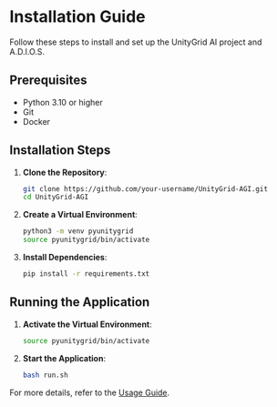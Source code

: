 # Installation Guide

Follow these steps to install and set up the UnityGrid AI project and A.D.I.O.S.

## Prerequisites

- Python 3.10 or higher
- Git
- Docker

## Installation Steps

1. **Clone the Repository**:
   ```sh
   git clone https://github.com/your-username/UnityGrid-AGI.git
   cd UnityGrid-AGI
   ```

2. **Create a Virtual Environment**:
   ```sh
   python3 -m venv pyunitygrid
   source pyunitygrid/bin/activate
   ```

3. **Install Dependencies**:
   ```sh
   pip install -r requirements.txt
   ```

## Running the Application

1. **Activate the Virtual Environment**:
   ```sh
   source pyunitygrid/bin/activate
   ```

2. **Start the Application**:
   ```sh
   bash run.sh
   ```

For more details, refer to the [Usage Guide](usage.md).